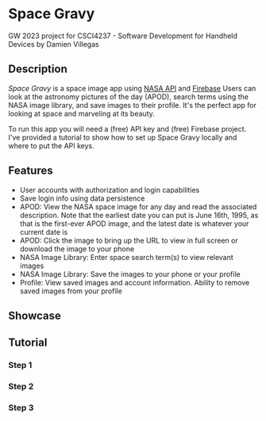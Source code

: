 # Space Gravy

GW 2023 project for CSCI4237 - Software Development for Handheld Devices by Damien Villegas

## Description

*Space Gravy* is a space image app using [NASA API](https://api.nasa.gov/) and [Firebase](https://firebase.google.com/?gad_source=1&gclid=EAIaIQobChMI89Sx7viFgwMVTvnICh2NsQxoEAAYASAAEgLH9_D_BwE&gclsrc=aw.ds) Users can look at the astronomy pictures of the day (APOD), search terms using the NASA image library, and save images to their profile. It's the perfect app for looking at space and marveling at its beauty.

To run this app you will need a (free) API key and (free) Firebase project. I've provided a tutorial to show how to set up Space Gravy locally and where to put the API keys.

## Features

- User accounts with authorization and login capabilities
- Save login info using data persistence
- APOD: View the NASA space image for any day and read the associated description. Note that the earliest date you can put is June 16th, 1995, as that is the first-ever APOD image, and the latest date is whatever your current date is
- APOD: Click the image to bring up the URL to view in full screen or download the image to your phone
- NASA Image Library: Enter space search term(s) to view relevant images
- NASA Image Library: Save the images to your phone or your profile
- Profile: View saved images and account information. Ability to remove saved images from your profile

## Showcase


## Tutorial 

### Step 1


### Step 2


### Step 3

